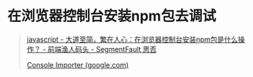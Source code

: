 # 在浏览器控制台安装npm包去调试

> [javascript - 大道至简，繁在人心：在浏览器控制台安装npm包是什么操作？ - 前端渔人码头 - SegmentFault 思否](https://segmentfault.com/a/1190000040875211)
>
> 
>
> [Console Importer (google.com)](https://chromewebstore.google.com/detail/console-importer/hgajpakhafplebkdljleajgbpdmplhie)

